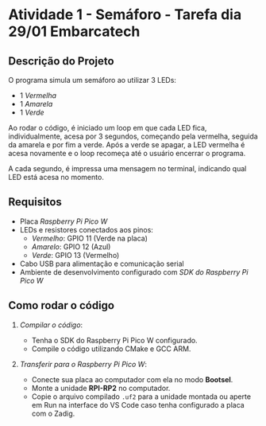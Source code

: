 # Atividade 1 - Semáforo - Tarefa dia 29/01 Embarcatech

## Descrição do Projeto

O programa simula um semáforo ao utilizar 3 LEDs:

- 1 *Vermelha*
- 1 *Amarela*
- 1 *Verde*

Ao rodar o código, é iniciado um loop em que cada LED fica, individualmente, acesa por 3 segundos, começando pela vermelha, seguida da amarela e por fim a verde. Após a verde se apagar, a LED vermelha é acesa novamente e o loop recomeça até o usuário encerrar o programa.

A cada segundo, é impressa uma mensagem no terminal, indicando qual LED está acesa no momento.

## Requisitos

- Placa *Raspberry Pi Pico W*
- LEDs e resistores conectados aos pinos:
  - *Vermelho*: GPIO 11 (Verde na placa)
  - *Amarelo*: GPIO 12 (Azul)
  - *Verde*: GPIO 13 (Vermelho)
- Cabo USB para alimentação e comunicação serial
- Ambiente de desenvolvimento configurado com *SDK do Raspberry Pi Pico W*

## Como rodar o código

1. *Compilar o código*:
   - Tenha o SDK do Raspberry Pi Pico W configurado.
   - Compile o código utilizando CMake e GCC ARM.

2. *Transferir para o Raspberry Pi Pico W*:
   - Conecte sua placa ao computador com ela no modo **Bootsel**.
   - Monte a unidade **RPI-RP2** no computador.
   - Copie o arquivo compilado `.uf2` para a unidade montada ou aperte em Run na interface do VS Code caso tenha configurado a placa com o Zadig.
